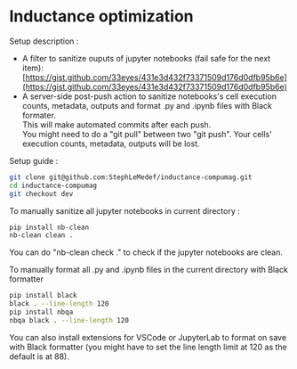 # Inductance optimization

Setup description :
- A filter to sanitize ouputs of jupyter notebooks (fail safe for the next item):
[https://gist.github.com/33eyes/431e3d432f73371509d176d0dfb95b6e](https://gist.github.com/33eyes/431e3d432f73371509d176d0dfb95b6e)
- A server-side post-push action to sanitize notebooks's cell execution counts, metadata, outputs and format .py and .ipynb files with Black formater.  
This will make automated commits after each push.  
You might need to do a "git pull" between two "git push". Your cells' execution counts, metadata, outputs will be lost.


Setup guide :
```bash
git clone git@github.com:StephLeMedef/inductance-compumag.git
cd inductance-compumag
git checkout dev
```

To manually sanitize all jupyter notebooks in current directory :
```bash
pip install nb-clean
nb-clean clean . 
```
You can do "nb-clean check ." to check if the jupyter notebooks are clean.

To manually format all .py and .ipynb files in the current directory with Black formatter
```bash
pip install black
black . --line-length 120
pip install nbqa
nbqa black . --line-length 120
```

You can also install extensions for VSCode or JupyterLab to format on save with Black formatter (you might have to set the line length limit at 120 as the default is at 88).


